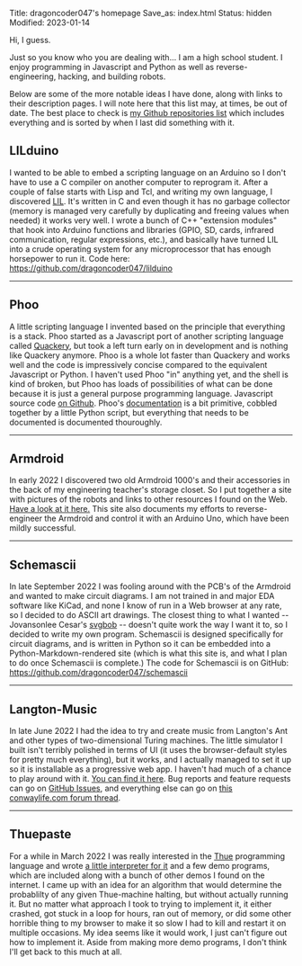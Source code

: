 Title: dragoncoder047's homepage
Save_as: index.html
Status: hidden
Modified: 2023-01-14

Hi, I guess.

Just so you know who you are dealing with... I am a high school student. I enjoy programming in Javascript and Python as well as reverse-engineering, hacking, and building robots.

Below are some of the more notable ideas I have done, along with links to their description pages. I will note here that this list may, at times, be out of date. The best place to check is [my Github repositories list](https://github.com/dragoncoder047?tab=repositories) which includes everything and is sorted by when I last did something with it.

## LILduino

I wanted to be able to embed a scripting language on an Arduino so I don't have to use a C compiler on another computer to reprogram it. After a couple of false starts with Lisp and Tcl, and writing my own language, I discovered [LIL](http://runtimeterror.com/tech/lil/). It's written in C and even though it has no garbage collector (memory is managed very carefully by duplicating and freeing values when needed) it works very well. I wrote a bunch of C++ "extension modules" that hook into Arduino functions and libraries (GPIO, SD, cards, infrared communication, regular expressions, etc.), and basically have turned LIL into a crude operating system for any microprocessor that has enough horsepower to run it. Code here: <https://github.com/dragoncoder047/lilduino>

---

## Phoo

A little scripting language I invented based on the principle that everything is a stack. Phoo started as a Javascript port of another scripting language called [Quackery](https://github.com/GordonCharlton/Quackery), but took a left turn early on in development and is nothing like Quackery anymore. Phoo is a whole lot faster than Quackery and works well and the code is impressively concise compared to the equivalent Javascript or Python. I haven't used Phoo "in" anything yet, and the shell is kind of broken, but Phoo has loads of possibilities of what can be done because it is just a general purpose programming language. Javascript source code [on Github](https://github.com/phoo-lang/phoo). Phoo's [documentation](https://phoo-lang.github.io/docs/index.html) is a bit primitive, cobbled together by a little Python script, but everything that needs to be documented is documented thouroughly.

---

## Armdroid

In early 2022 I discovered two old Armdroid 1000's and their accessories in the back of my engineering teacher's storage closet. So I put together a site with pictures of the robots and links to other resources I found on the Web. [Have a look at it here.](/armdroid/) This site also documents my efforts to reverse-engineer the Armdroid and control it with an Arduino Uno, which have been mildly successful.

---

## Schemascii

In late September 2022 I was fooling around with the PCB's of the Armdroid and wanted to make circuit diagrams. I am not trained in and major EDA software like KiCad, and none I know of run in a Web browser at any rate, so I decided to do ASCII art drawings. The closest thing to what I wanted -- Jovansonlee Cesar's [svgbob](https://github.com/ivanceras/svgbob) -- doesn't quite work the way I want it to, so I decided to write my own program. Schemascii is designed specifically for circuit diagrams, and is written in Python so it can be embedded into a Python-Markdown-rendered site (which is what this site is, and what I plan to do once Schemascii is complete.) The code for Schemascii is on GitHub: <https://github.com/dragoncoder047/schemascii>

---

## Langton-Music

In late June 2022 I had the idea to try and create music from Langton's Ant and other types of two-dimensional Turing machines. The little simulator I built isn't terribly polished in terms of UI (it uses the browser-default styles for pretty much everything), but it works, and I actually managed to set it up so it is installable as a progressive web app. I haven't had much of a chance to play around with it. [You can find it here](/langton-music/index.html). Bug reports and feature requests can go on [GitHub Issues](https://github.com/dragoncoder047/langton-music/issues/), and everything else can go on [this conwaylife.com forum thread](https://conwaylife.com/forums/viewtopic.php?f=11&p=147432).

---

## Thuepaste

For a while in March 2022 I was really interested in the [Thue](https://en.wikipedia.org/wiki/Thue_(programming_language)) programming language and wrote [a little interpreter for it](/thuepaste/) and a few demo programs, which are included along with a bunch of other demos I found on the internet. I came up with an idea for an algorithm that would determine the probablilty of any given Thue-machine halting, but without actually running it. But no matter what approach I took to trying to implement it, it either crashed, got stuck in a loop for hours, ran out of memory, or did some other horrible thing to my browser to make it so slow I had to kill and restart it on multiple occasions. My idea seems like it would work, I just can't figure out how to implement it. Aside from making more demo programs, I don't think I'll get back to this much at all.
